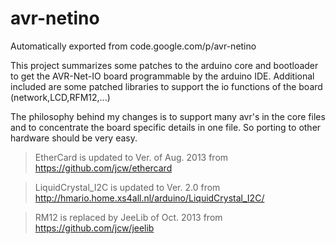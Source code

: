 # avr-netino
Automatically exported from code.google.com/p/avr-netino

This project summarizes some patches to the arduino core and bootloader to get the AVR-Net-IO board programmable by the arduino IDE. Additional included are some patched libraries to support the io functions of the board (network,LCD,RFM12,...)

The philosophy behind my changes is to support many avr's in the core files and to concentrate the board specific details in one file. So porting to other hardware should be very easy.


>EtherCard is updated to Ver. of Aug. 2013 from https://github.com/jcw/ethercard

>LiquidCrystal_I2C is updated to Ver. 2.0 from http://hmario.home.xs4all.nl/arduino/LiquidCrystal_I2C/

>RM12 is replaced by JeeLib of Oct. 2013 from https://github.com/jcw/jeelib

